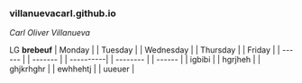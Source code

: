 ### villanuevacarl.github.io
 *Carl Oliver Villanueva*

 LG **brebeuf**
| Monday | | Tuesday | | Wednesday | | Thursday | | Friday |
| ------ | | ------- | | ----------| | -------- | | ------ |
| igbibi | | hgrjheh | | ghjkrhghr | | ewhhehtj | | uueuer |
